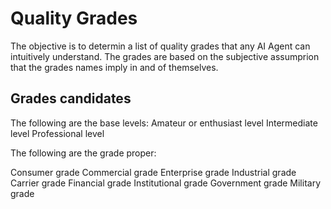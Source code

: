 # Quality Grades

The objective is to determin a list of quality grades that any AI
Agent can intuitively understand. The grades are based on the
subjective assumprion that the grades names imply in and of
themselves.

## Grades candidates

The following are the base levels:
Amateur or enthusiast level
Intermediate level
Professional level

The following are the grade proper:

Consumer grade
Commercial grade
Enterprise grade
Industrial grade
Carrier grade
Financial grade
Institutional grade
Government grade
Military grade
